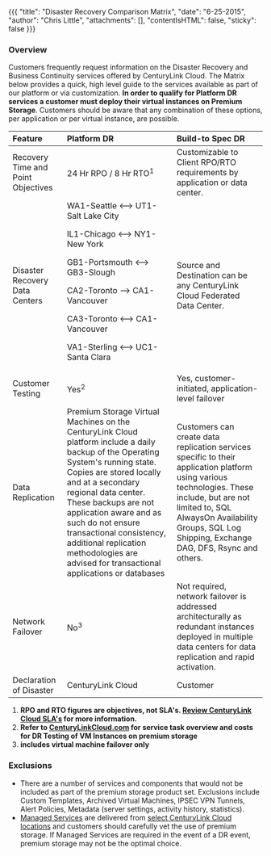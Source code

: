 {{{
  "title": "Disaster Recovery Comparison Matrix",
  "date": "6-25-2015",
  "author": "Chris Little",
  "attachments": [],
  "contentIsHTML": false,
  "sticky": false
}}}

### Overview

Customers frequently request information on the Disaster Recovery and Business Continuity services offered by CenturyLink Cloud. The Matrix below provides a quick, high level guide to the services available as part of our platform or via customization.  **In order to qualify for Platform DR services a customer must deploy their virtual instances on Premium Storage**. Customers should be aware that any combination of these options, per application or per virtual instance, are possible.

|**Feature**   	|**Platform DR**   	|**Build-to Spec DR**
|:-	|:-	|:-	|
|Recovery Time and Point Objectives|24 Hr RPO / 8 Hr RTO<sup>1</sup>|Customizable to Client RPO/RTO requirements by application or data center.
|Disaster Recovery Data Centers|WA1-Seattle <--> UT1-Salt Lake City<p>IL1-Chicago <--> NY1-New York<p>GB1-Portsmouth <--> GB3-Slough<p>CA2-Toronto --> CA1-Vancouver<p>CA3-Toronto <--> CA1-Vancouver<p>VA1-Sterling <--> UC1-Santa Clara|Source and Destination can be any CenturyLink Cloud Federated Data Center.
|Customer Testing|Yes<sup>2</sup>|Yes, customer-initiated, application-level failover
|Data Replication|Premium Storage Virtual Machines on the CenturyLink Cloud platform include a daily backup of the Operating System's running state.  Copies are stored locally and at a secondary regional data center. These backups are not application aware and as such do not ensure transactional consistency, additional replication methodologies are advised for transactional applications or databases|Customers can create data replication services specific to their application platform using various technologies.  These include, but are not limited to, SQL AlwaysOn Availability Groups, SQL Log Shipping, Exchange DAG, DFS, Rsync and others.
|Network Failover|No<sup>3</sup>|Not required, network failover is addressed architecturally as redundant instances deployed in multiple data centers for data replication and rapid activation.
|Declaration of Disaster|CenturyLink Cloud|Customer

1.  **RPO and RTO figures are objectives, not SLA's.  [Review CenturyLink Cloud SLA's](https://www.ctl.io/legal/sla) for more information.**
2.  **Refer to [CenturyLinkCloud.com](http://www.ctl.io) for service task overview and costs for DR Testing of VM Instances on premium storage**
3.  **includes virtual machine failover only**

### Exclusions
* There are a number of services and components that would not be included as part of the premium storage product set. Exclusions include Custom Templates, Archived Virtual Machines, IPSEC VPN Tunnels, Alert Policies, Metadata (server settings, activity history, statistics).
* [Managed Services](//www.ctl.io/managed-services) are delivered from [select CenturyLink Cloud locations](//www.ctl.io/data-centers) and customers should carefully vet the use of premium storage. If Managed Services are required in the event of a DR event, premium storage may not be the optimal choice.
